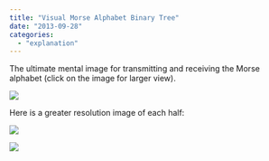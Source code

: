 ```yaml
---
title: "Visual Morse Alphabet Binary Tree"
date: "2013-09-28"
categories: 
  - "explanation"
---
```


The ultimate mental image for transmitting and receiving the Morse alphabet (click on the image for larger view).

[![](/wp-content/uploads/2013/09/Rin-2013-09-28-at-6.40.43-PM.png)](/wp-content/uploads/2013/09/Rin-2013-09-28-at-6.40.43-PM.png)

Here is a greater resolution image of each half:

[![](/wp-content/uploads/2013/09/Rin-2013-09-28-at-6.41.00-PM.png)](/wp-content/uploads/2013/09/Rin-2013-09-28-at-6.41.00-PM.png)

[![](/wp-content/uploads/2013/09/Screenshot-from-2013-09-28-16-39-42.png)](/wp-content/uploads/2013/09/Screenshot-from-2013-09-28-16-39-42.png)

